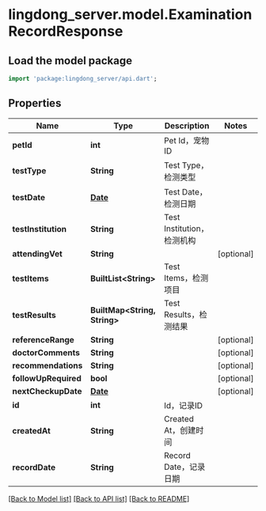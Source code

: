 # lingdong_server.model.ExaminationRecordResponse

## Load the model package
```dart
import 'package:lingdong_server/api.dart';
```

## Properties
Name | Type | Description | Notes
------------ | ------------- | ------------- | -------------
**petId** | **int** | Pet Id，宠物ID | 
**testType** | **String** | Test Type，检测类型 | 
**testDate** | [**Date**](Date.md) | Test Date，检测日期 | 
**testInstitution** | **String** | Test Institution，检测机构 | 
**attendingVet** | **String** |  | [optional] 
**testItems** | **BuiltList&lt;String&gt;** | Test Items，检测项目 | 
**testResults** | **BuiltMap&lt;String, String&gt;** | Test Results，检测结果 | 
**referenceRange** | **String** |  | [optional] 
**doctorComments** | **String** |  | [optional] 
**recommendations** | **String** |  | [optional] 
**followUpRequired** | **bool** |  | [optional] 
**nextCheckupDate** | [**Date**](Date.md) |  | [optional] 
**id** | **int** | Id，记录ID | 
**createdAt** | **String** | Created At，创建时间 | 
**recordDate** | **String** | Record Date，记录日期 | 

[[Back to Model list]](../README.md#documentation-for-models) [[Back to API list]](../README.md#documentation-for-api-endpoints) [[Back to README]](../README.md)


